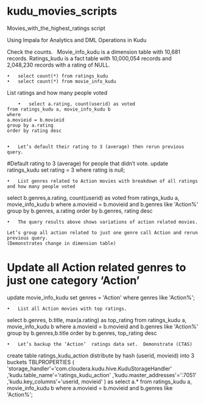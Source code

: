 # kudu_movies_scripts

Movies_with_the_highest_ratings script

Using Impala for Analytics and DML Operations in Kudu

Check the counts.  
Movie_info_kudu is a dimension table with 10,681 records. 
Ratings_kudu is a fact table with 10,000,054 records and 2,048,230 records with a rating of NULL. 

	•	select count(*) from ratings_kudu
	•	select count(*) from movie_info_kudu

List ratings and how many people voted

		•	select a.rating, count(userid) as voted
	from ratings_kudu a, movie_info_kudu b
	where 
	a.movieid = b.movieid
	group by a.rating
	order by rating desc


	•	Let’s default their rating to 3 (average) then rerun previous query.

#Default rating to 3 (average) for people that didn’t vote.
update ratings_kudu set rating = 3 where rating is null;


	•	List genres related to Action movies with breakdown of all ratings and how many people voted

select b.genres,a.rating, count(userid) as voted
from ratings_kudu a, movie_info_kudu b
where a.movieid = b.movieid
and b.genres like 'Action%'
group by b.genres, a.rating
order by b.genres, rating desc


	•	The query results above shows variations of action related movies.  
	Let’s group all action related to just one genre call Action and rerun previous query. 
	(Demonstrates change in dimension table)

# Update all Action related genres to just one category ‘Action’
update movie_info_kudu set genres = 'Action'
where genres like 'Action%';


	•	List all Action movies with top ratings. 
select b.genres, b.title, max(a.rating) as top_rating
from ratings_kudu a, movie_info_kudu b
where a.movieid = b.movieid
and b.genres like 'Action%'
group by b.genres,b.title
order by b.genres, top_rating desc


	•	Let’s backup the ‘Action’  ratings data set.  Demonstrate (CTAS) 
create table ratings_kudu_action
distribute by hash (userid, movieid) into 3 buckets
TBLPROPERTIES (
'storage_handler'='com.cloudera.kudu.hive.KuduStorageHandler'
,'kudu.table_name'='ratings_kudu_action'
,'kudu.master_addresses'='<Kudu Master IP>:7051'
,'kudu.key_columns'='userid, movieid'
)
as
select a.* from
ratings_kudu a, movie_info_kudu b
where 
a.movieid = b.movieid
and b.genres like 'Action%';
